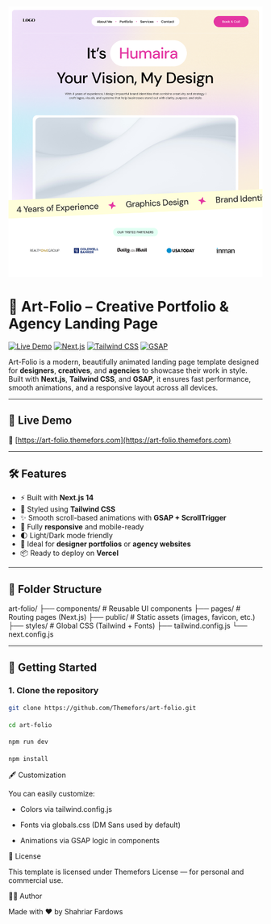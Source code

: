 ![Screenshot](./public/Landing-page.png)


# 🎨 Art-Folio – Creative Portfolio & Agency Landing Page

[![Live Demo](https://img.shields.io/badge/Live-Demo-blue)](https://art-folio.themefos.com)
[![Next.js](https://img.shields.io/badge/Built%20With-Next.js-000?logo=next.js)](https://nextjs.org/)
[![Tailwind CSS](https://img.shields.io/badge/Styled%20With-TailwindCSS-38B2AC?logo=tailwindcss)](https://tailwindcss.com/)
[![GSAP](https://img.shields.io/badge/Animated%20With-GSAP-88CE02?logo=greensock)](https://greensock.com/gsap/)

Art-Folio is a modern, beautifully animated landing page template designed for **designers**, **creatives**, and **agencies** to showcase their work in style. Built with **Next.js**, **Tailwind CSS**, and **GSAP**, it ensures fast performance, smooth animations, and a responsive layout across all devices.

---

## 🚀 Live Demo

🔗 [https://art-folio.themefors.com](https://art-folio.themefors.com)

---

## 🛠️ Features

- ⚡ Built with **Next.js 14**
- 💨 Styled using **Tailwind CSS**
- ✨ Smooth scroll-based animations with **GSAP + ScrollTrigger**
- 🎯 Fully **responsive** and mobile-ready
- 🌓 Light/Dark mode friendly
- 🎨 Ideal for **designer portfolios** or **agency websites**
- 📦 Ready to deploy on **Vercel**

---

## 📁 Folder Structure

art-folio/
├── components/ # Reusable UI components
├── pages/ # Routing pages (Next.js)
├── public/ # Static assets (images, favicon, etc.)
├── styles/ # Global CSS (Tailwind + Fonts)
├── tailwind.config.js
└── next.config.js


---

## 🚀 Getting Started

### 1. Clone the repository

```bash
git clone https://github.com/Themefors/art-folio.git

cd art-folio

npm run dev

npm install

```

🖋 Customization

You can easily customize:

- Colors via tailwind.config.js

- Fonts via globals.css (DM Sans used by default)

- Animations via GSAP logic in components

📃 License

This template is licensed under Themefors License — for personal and commercial use.

🙋‍♂️ Author

Made with ❤️ by Shahriar Fardows
